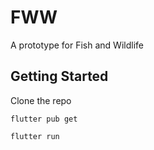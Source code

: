 # FWW

A prototype for Fish and Wildlife

## Getting Started

Clone the repo

`flutter pub get`

`flutter run`
